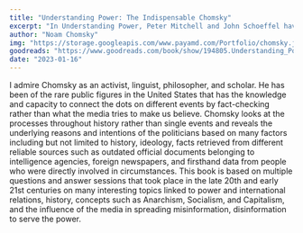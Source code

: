```yaml
---
title: "Understanding Power: The Indispensable Chomsky"
excerpt: "In Understanding Power, Peter Mitchell and John Schoeffel have assembled the best of Chomsky's recent talks on the past, present, and future of the politics of power."
author: "Noam Chomsky"
img: "https://storage.googleapis.com/www.payamd.com/Portfolio/chomsky.jpeg"
goodreads: "https://www.goodreads.com/book/show/194805.Understanding_Power"
date: "2023-01-16"
---
```


I admire Chomsky as an activist, linguist, philosopher, and scholar. He has been of the rare public figures in the United States that has the knowledge and capacity to connect the dots on different events by fact-checking rather than what the media tries to make us believe. Chomsky looks at the processes throughout history rather than single events and reveals the underlying reasons and intentions of the politicians based on many factors including but not limited to history, ideology, facts retrieved from different reliable sources such as outdated official documents belonging to intelligence agencies, foreign newspapers, and firsthand data from people who were directly involved in circumstances. This book is based on multiple questions and answer sessions that took place in the late 20th and early 21st centuries on many interesting topics linked to power and international relations, history, concepts such as Anarchism, Socialism, and Capitalism, and the influence of the media in spreading misinformation, disinformation to serve the power.
